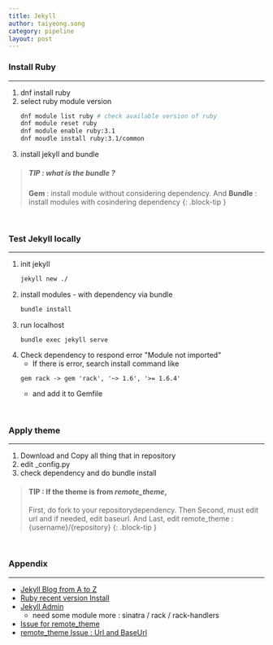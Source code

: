 ```yaml
---
title: Jekyll
author: taiyeong.song
category: pipeline
layout: post
---
```


### Install Ruby
---

1. dnf install ruby
2.  select ruby module version
    ```sh
    dnf module list ruby # check available version of ruby
    dnf module reset ruby
    dnf module enable ruby:3.1
    dnf moudle install ruby:3.1/common
    ```
3.  install jekyll and bundle

> ##### TIP : what is the bundle ?
>
> **Gem** : install module without considering dependency. And
> **Bundle** : install modules with cosindering dependency
{: .block-tip }

<br>

### Test Jekyll locally
---


1. init jekyll
    ```sh
    jekyll new ./
    ``` 
2.  install modules - with dependency via bundle
    ```sh
    bundle install
    ```
3. run localhost
    ```
    bundle exec jekyll serve
    ```
4. Check dependency to respond error "Module not imported"
    - If there is error, search install command like
    ```
    gem rack -> gem 'rack', '~> 1.6', '>= 1.6.4'
    ```
    - and add it to Gemfile
    

<br>

### Apply theme
---


1. Download and Copy all thing that in repository
2. edit _config.py
3. check dependency and do bundle install

> #### TIP : If the theme is from *remote_theme*,
>
> First, do fork to your repositorydependency. Then Second, must edit url and if needed, edit baseurl. And Last, edit remote_theme : {username}/{repository}
{: .block-tip }


<br>

### Appendix
---

- [Jekyll Blog from A to Z](https://devpro.kr/posts/Github-%EB%B8%94%EB%A1%9C%EA%B7%B8-%EB%A7%8C%EB%93%A4%EA%B8%B0-(1)/)
- [Ruby recent version Install](https://www.server-world.info/en/note?os=CentOS_Stream_8&p=ruby&f=8)
- [Jekyll Admin](https://www.theteams.kr/teams/1092/post/67689)
    - need some module more : sinatra / rack / rack-handlers
- [Issue for remote_theme](https://github.com/orgs/community/discussions/21595)
- [remote_theme Issue : Url and BaseUrl ](https://mademistakes.com/mastering-jekyll/site-url-baseurl/)
